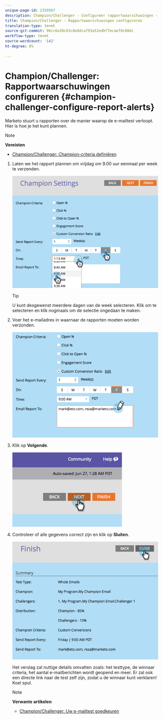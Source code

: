 ```yaml
---
unique-page-id: 2359567
description: Champion/Challenger - Configureer rapportwaarschuwingen - Marketo Docs - Productdocumentatie
title: Champion/Challenger - Rapportwaarschuwingen configureren
translation-type: tm+mt
source-git-commit: 96cc6a30c63c8e8dca793a52e4bf7ecaef8c08dc
workflow-type: tm+mt
source-wordcount: '142'
ht-degree: 0%

---
```



# Champion/Challenger: Rapportwaarschuwingen configureren {#champion-challenger-configure-report-alerts}

Marketo stuurt u rapporten over de manier waarop de e-mailtest verloopt. Hier is hoe je het kunt plannen.

>[!NOTE]
>
>**Vereisten**
>
>* [Champion/Challenger: Champion-criteria definiëren](champion-challenger-define-champion-criteria.md)

>



1. Laten we het rapport plannen om vrijdag om 9.00 uur eenmaal per week te verzenden.

   ![](assets/image2014-9-15-13-3a12-3a56.png)

   >[!TIP]
   >
   >U kunt desgewenst meerdere dagen van de week selecteren. Klik om te selecteren en klik nogmaals om de selectie ongedaan te maken.

1. Voer het e-mailadres in waarnaar de rapporten moeten worden verzonden.

   ![](assets/image2014-9-15-13-3a13-3a7.png)

1. Klik op **Volgende**.

   ![](assets/image2014-9-15-13-3a18-3a30.png)

1. Controleer of alle gegevens correct zijn en klik op **Sluiten**.

   ![](assets/image2014-9-15-13-3a18-3a41.png)

   Het verslag zal nuttige details omvatten zoals: het testtype, de winnaar criteria, het aantal e-mailberichten wordt geopend en meer. Er zal ook een directe link naar de test zelf zijn, zodat u de winnaar kunt verklaren! Koel spul.

   >[!NOTE]
   >
   >**Verwante artikelen**
   >
   >    
   >    
   >    * [Champion/Challenger: Uw e-mailtest goedkeuren](champion-challenger-approve-your-email-test.md)


